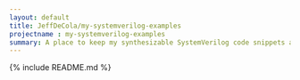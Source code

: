 ```yaml
---
layout: default
title: JeffDeCola/my-systemverilog-examples
projectname : my-systemverilog-examples
summary: A place to keep my synthesizable SystemVerilog code snippets and examples
---
```


{% include README.md %}
